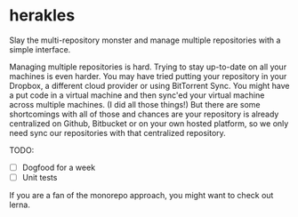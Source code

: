 # herakles
Slay the multi-repository monster and manage multiple repositories with a simple interface.

Managing multiple repositories is hard. Trying to stay up-to-date on all your machines is even harder. You may have tried putting your repository in your Dropbox, a different cloud provider or using BitTorrent Sync. You might have a put code in a virtual machine and then sync'ed your virtual machine across multiple machines. (I did all those things!)
But there are some shortcomings with all of those and chances are your repository is already centralized on Github, Bitbucket or on your own hosted platform, so we only need sync our repositories with that centralized repository.

TODO:
- [ ] Dogfood for a week
- [ ] Unit tests

If you are a fan of the monorepo approach, you might want to check out lerna.
